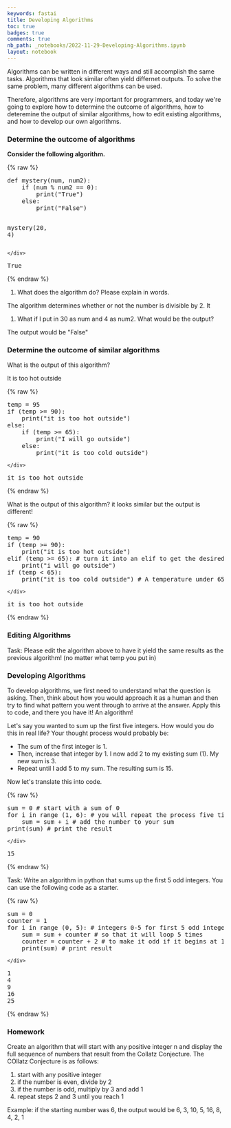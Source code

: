 ```yaml
---
keywords: fastai
title: Developing Algorithms
toc: true 
badges: true
comments: true
nb_path: _notebooks/2022-11-29-Developing-Algorithms.ipynb
layout: notebook
---
```


<!--
#################################################
### THIS FILE WAS AUTOGENERATED! DO NOT EDIT! ###
#################################################
# file to edit: _notebooks/2022-11-29-Developing-Algorithms.ipynb
-->

<div class="container" id="notebook-container">
        
<div class="cell border-box-sizing text_cell rendered"><div class="inner_cell">
<div class="text_cell_render border-box-sizing rendered_html">
<p>Algorithms can be written in different ways and still accomplish the same tasks.
Algorithms that look similar often yield differnet outputs.
To solve the same problem, many different algorithms can be used.</p>
<p>Therefore, algorithms are very important for programmers, and today we're going to explore how to determine the outcome of algorithms, how to deteremine the output of similar algorithms, how to edit existing algorithms, and how to develop our own algorithms.</p>

</div>
</div>
</div>
<div class="cell border-box-sizing text_cell rendered"><div class="inner_cell">
<div class="text_cell_render border-box-sizing rendered_html">
<h3 id="Determine-the-outcome-of-algorithms">Determine the outcome of algorithms<a class="anchor-link" href="#Determine-the-outcome-of-algorithms"> </a></h3>
</div>
</div>
</div>
<div class="cell border-box-sizing text_cell rendered"><div class="inner_cell">
<div class="text_cell_render border-box-sizing rendered_html">
<p><strong>Consider the following algorithm.</strong></p>

</div>
</div>
</div>
    {% raw %}
    
<div class="cell border-box-sizing code_cell rendered">
<div class="input">

<div class="inner_cell">
    <div class="input_area">
<div class=" highlight hl-ipython3"><pre><span></span><span class="k">def</span> <span class="nf">mystery</span><span class="p">(</span><span class="n">num</span><span class="p">,</span> <span class="n">num2</span><span class="p">):</span>
    <span class="k">if</span> <span class="p">(</span><span class="n">num</span> <span class="o">%</span> <span class="n">num2</span> <span class="o">==</span> <span class="mi">0</span><span class="p">):</span>
        <span class="nb">print</span><span class="p">(</span><span class="s2">&quot;True&quot;</span><span class="p">)</span>
    <span class="k">else</span><span class="p">:</span>
        <span class="nb">print</span><span class="p">(</span><span class="s2">&quot;False&quot;</span><span class="p">)</span>

<span class="n">mystery</span><span class="p">(</span><span class="mi">20</span><span class="p">,</span> <span class="mi">4</span><span class="p">)</span>
</pre></div>

    </div>
</div>
</div>

<div class="output_wrapper">
<div class="output">

<div class="output_area">

<div class="output_subarea output_stream output_stdout output_text">
<pre>True
</pre>
</div>
</div>

</div>
</div>

</div>
    {% endraw %}

<div class="cell border-box-sizing text_cell rendered"><div class="inner_cell">
<div class="text_cell_render border-box-sizing rendered_html">
<ol>
<li>What does the algorithm do? Please explain in words.</li>
</ol>
<p>The algorithm determines whether or not the number is divisible by 2. It</p>
<ol>
<li>What if I put in 30 as num and 4 as num2. What would be the output?</li>
</ol>
<p>The output would be "False"</p>

</div>
</div>
</div>
<div class="cell border-box-sizing text_cell rendered"><div class="inner_cell">
<div class="text_cell_render border-box-sizing rendered_html">
<h3 id="Determine-the-outcome-of-similar-algorithms">Determine the outcome of similar algorithms<a class="anchor-link" href="#Determine-the-outcome-of-similar-algorithms"> </a></h3>
</div>
</div>
</div>
<div class="cell border-box-sizing text_cell rendered"><div class="inner_cell">
<div class="text_cell_render border-box-sizing rendered_html">
<p>What is the output of this algorithm?</p>
<p>It is too hot outside</p>

</div>
</div>
</div>
    {% raw %}
    
<div class="cell border-box-sizing code_cell rendered">
<div class="input">

<div class="inner_cell">
    <div class="input_area">
<div class=" highlight hl-ipython3"><pre><span></span><span class="n">temp</span> <span class="o">=</span> <span class="mi">95</span>
<span class="k">if</span> <span class="p">(</span><span class="n">temp</span> <span class="o">&gt;=</span> <span class="mi">90</span><span class="p">):</span>
    <span class="nb">print</span><span class="p">(</span><span class="s2">&quot;it is too hot outside&quot;</span><span class="p">)</span>
<span class="k">else</span><span class="p">:</span>
    <span class="k">if</span> <span class="p">(</span><span class="n">temp</span> <span class="o">&gt;=</span> <span class="mi">65</span><span class="p">):</span>
        <span class="nb">print</span><span class="p">(</span><span class="s2">&quot;I will go outside&quot;</span><span class="p">)</span>
    <span class="k">else</span><span class="p">:</span>
        <span class="nb">print</span><span class="p">(</span><span class="s2">&quot;it is too cold outside&quot;</span><span class="p">)</span>
</pre></div>

    </div>
</div>
</div>

<div class="output_wrapper">
<div class="output">

<div class="output_area">

<div class="output_subarea output_stream output_stdout output_text">
<pre>it is too hot outside
</pre>
</div>
</div>

</div>
</div>

</div>
    {% endraw %}

<div class="cell border-box-sizing text_cell rendered"><div class="inner_cell">
<div class="text_cell_render border-box-sizing rendered_html">
<p>What is the output of this algorithm? it looks similar but the output is different!</p>

</div>
</div>
</div>
    {% raw %}
    
<div class="cell border-box-sizing code_cell rendered">
<div class="input">

<div class="inner_cell">
    <div class="input_area">
<div class=" highlight hl-ipython3"><pre><span></span><span class="n">temp</span> <span class="o">=</span> <span class="mi">90</span>
<span class="k">if</span> <span class="p">(</span><span class="n">temp</span> <span class="o">&gt;=</span> <span class="mi">90</span><span class="p">):</span>
    <span class="nb">print</span><span class="p">(</span><span class="s2">&quot;it is too hot outside&quot;</span><span class="p">)</span>
<span class="k">elif</span> <span class="p">(</span><span class="n">temp</span> <span class="o">&gt;=</span> <span class="mi">65</span><span class="p">):</span> <span class="c1"># turn it into an elif to get the desired output</span>
    <span class="nb">print</span><span class="p">(</span><span class="s2">&quot;i will go outside&quot;</span><span class="p">)</span>
<span class="k">if</span> <span class="p">(</span><span class="n">temp</span> <span class="o">&lt;</span> <span class="mi">65</span><span class="p">):</span>
    <span class="nb">print</span><span class="p">(</span><span class="s2">&quot;it is too cold outside&quot;</span><span class="p">)</span> <span class="c1"># A temperature under 65 will yield the output &quot;it is too cold outside&quot;</span>
</pre></div>

    </div>
</div>
</div>

<div class="output_wrapper">
<div class="output">

<div class="output_area">

<div class="output_subarea output_stream output_stdout output_text">
<pre>it is too hot outside
</pre>
</div>
</div>

</div>
</div>

</div>
    {% endraw %}

<div class="cell border-box-sizing text_cell rendered"><div class="inner_cell">
<div class="text_cell_render border-box-sizing rendered_html">
<h3 id="Editing-Algorithms">Editing Algorithms<a class="anchor-link" href="#Editing-Algorithms"> </a></h3><p>Task: Please edit the algorithm above to have it yield the same results as the previous algorithm! (no matter what temp you put in)</p>

</div>
</div>
</div>
<div class="cell border-box-sizing text_cell rendered"><div class="inner_cell">
<div class="text_cell_render border-box-sizing rendered_html">
<h3 id="Developing-Algorithms">Developing Algorithms<a class="anchor-link" href="#Developing-Algorithms"> </a></h3>
</div>
</div>
</div>
<div class="cell border-box-sizing text_cell rendered"><div class="inner_cell">
<div class="text_cell_render border-box-sizing rendered_html">
<p>To develop algorithms, we first need to understand what the question is asking. Then, think about how you would approach it as a human and then try to find what pattern you went through to arrive at the answer. Apply this to code, and there you have it! An algorithm!</p>

</div>
</div>
</div>
<div class="cell border-box-sizing text_cell rendered"><div class="inner_cell">
<div class="text_cell_render border-box-sizing rendered_html">
<p>Let's say you wanted to sum up the first five integers. How would you do this in real life?
Your thought process would probably be:</p>
<ul>
<li>The sum of the first integer is 1. </li>
<li>Then, increase that integer by 1. I now add 2 to my existing sum (1). My new sum is 3.</li>
<li>Repeat until I add 5 to my sum.
The resulting sum is 15.</li>
</ul>
<p>Now let's translate this into code.</p>

</div>
</div>
</div>
    {% raw %}
    
<div class="cell border-box-sizing code_cell rendered">
<div class="input">

<div class="inner_cell">
    <div class="input_area">
<div class=" highlight hl-ipython3"><pre><span></span><span class="nb">sum</span> <span class="o">=</span> <span class="mi">0</span> <span class="c1"># start with a sum of 0</span>
<span class="k">for</span> <span class="n">i</span> <span class="ow">in</span> <span class="nb">range</span> <span class="p">(</span><span class="mi">1</span><span class="p">,</span> <span class="mi">6</span><span class="p">):</span> <span class="c1"># you will repeat the process five times for integers 1-5</span>
    <span class="nb">sum</span> <span class="o">=</span> <span class="nb">sum</span> <span class="o">+</span> <span class="n">i</span> <span class="c1"># add the number to your sum</span>
<span class="nb">print</span><span class="p">(</span><span class="nb">sum</span><span class="p">)</span> <span class="c1"># print the result</span>
</pre></div>

    </div>
</div>
</div>

<div class="output_wrapper">
<div class="output">

<div class="output_area">

<div class="output_subarea output_stream output_stdout output_text">
<pre>15
</pre>
</div>
</div>

</div>
</div>

</div>
    {% endraw %}

<div class="cell border-box-sizing text_cell rendered"><div class="inner_cell">
<div class="text_cell_render border-box-sizing rendered_html">
<p>Task: Write an algorithm in python that sums up the first 5 odd integers. You can use the following code as a starter.</p>

</div>
</div>
</div>
    {% raw %}
    
<div class="cell border-box-sizing code_cell rendered">
<div class="input">

<div class="inner_cell">
    <div class="input_area">
<div class=" highlight hl-ipython3"><pre><span></span><span class="nb">sum</span> <span class="o">=</span> <span class="mi">0</span>
<span class="n">counter</span> <span class="o">=</span> <span class="mi">1</span>
<span class="k">for</span> <span class="n">i</span> <span class="ow">in</span> <span class="nb">range</span> <span class="p">(</span><span class="mi">0</span><span class="p">,</span> <span class="mi">5</span><span class="p">):</span> <span class="c1"># integers 0-5 for first 5 odd integers </span>
    <span class="nb">sum</span> <span class="o">=</span> <span class="nb">sum</span> <span class="o">+</span> <span class="n">counter</span> <span class="c1"># so that it will loop 5 times</span>
    <span class="n">counter</span> <span class="o">=</span> <span class="n">counter</span> <span class="o">+</span> <span class="mi">2</span> <span class="c1"># to make it odd if it begins at 1, then 3, then 5, and so on</span>
    <span class="nb">print</span><span class="p">(</span><span class="nb">sum</span><span class="p">)</span> <span class="c1"># print result</span>
</pre></div>

    </div>
</div>
</div>

<div class="output_wrapper">
<div class="output">

<div class="output_area">

<div class="output_subarea output_stream output_stdout output_text">
<pre>1
4
9
16
25
</pre>
</div>
</div>

</div>
</div>

</div>
    {% endraw %}

<div class="cell border-box-sizing text_cell rendered"><div class="inner_cell">
<div class="text_cell_render border-box-sizing rendered_html">
<h3 id="Homework">Homework<a class="anchor-link" href="#Homework"> </a></h3><p>Create an algorithm that will start with any positive integer n and display the full sequence of numbers that result from the Collatz Conjecture. The COllatz Conjecture is as follows:</p>
<ol>
<li>start with any positive integer</li>
<li>if the number is even, divide by 2</li>
<li>if the number is odd, multiply by 3 and add 1</li>
<li>repeat steps 2 and 3 until you reach 1</li>
</ol>
<p>Example: if the starting number was 6, the output would be 6, 3, 10, 5, 16, 8, 4, 2, 1</p>

</div>
</div>
</div>
</div>
 

